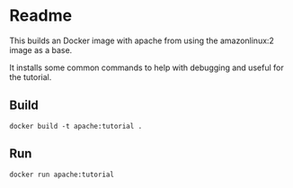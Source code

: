 # Readme

This builds an Docker image with apache from using the amazonlinux:2 image as a base.

It installs some common commands to help with debugging and useful for the tutorial.

## Build

    docker build -t apache:tutorial .

## Run

    docker run apache:tutorial
